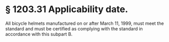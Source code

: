 # § 1203.31   Applicability date.

All bicycle helmets manufactured on or after March 11, 1999, must meet the standard and must be certified as complying with the standard in accordance with this subpart B.




